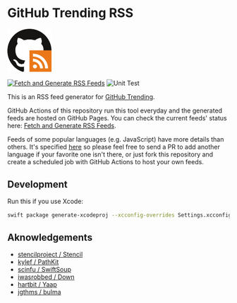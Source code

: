 # GitHub Trending RSS

<img alt="logo image" src="./static/img/logo.svg" width="100">

[![Fetch and Generate RSS Feeds](https://github.com/mshibanami/GitHubTrendingRSS/actions/workflows/generate_feeds.yml/badge.svg)](https://github.com/mshibanami/GitHubTrendingRSS/actions/workflows/generate_feeds.yml)
![Unit Test](https://github.com/mshibanami/GitHubTrendingRSS/workflows/Unit%20Test/badge.svg)

This is an RSS feed generator for [GitHub Trending](https://github.com/trending).

GitHub Actions of this repository run this tool everyday and the generated feeds are hosted on GitHub Pages. You can check the current feeds' status here: [Fetch and Generate RSS Feeds](https://github.com/mshibanami/GitHubTrendingRSS/actions?query=workflow%3A%22Fetch+and+Generate+RSS+Feeds%22).

Feeds of some popular languages (e.g. JavaScript) have more details than others. It's specified [here](https://github.com/mshibanami/GitHubTrendingRSS/blob/ea64981/Sources/GitHubTrendingRSSKit/Const.swift#L31) so please feel free to send a PR to add another language if your favorite one isn't there, or just fork this repository and create a scheduled job with GitHub Actions to host your own feeds.

## Development

Run this if you use Xcode:

```sh
swift package generate-xcodeproj --xcconfig-overrides Settings.xcconfig
```

## Aknowledgements

- [stencilproject / Stencil](https://github.com/stencilproject/Stencil)
- [kylef / PathKit](https://github.com/kylef/PathKit)
- [scinfu / SwiftSoup](https://github.com/scinfu/SwiftSoup)
- [iwasrobbed / Down](https://github.com/iwasrobbed/Down)
- [hartbit / Yaap](https://github.com/hartbit/Yaap)
- [jgthms / bulma](https://github.com/jgthms/bulma)
